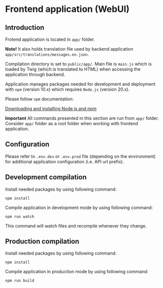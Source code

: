 # Frontend application (WebUI)

## Introduction

Frotend application is located in `app/` folder.

**Note!** It also holds translation file used by backend application `app/src/translations/messages.en.json`.

Compilation directory is set to `public/app/`. Main file is `main.js` which is loaded by Twig (which is translated to HTML) when accessing the application through backend.

Application manages packages needed for development and deployment with `npm` (version 10.x) which requires `Node.js` (version 20.x).

Please follow `npm` documentation:

[Downloading and installing Node.js and npm](https://docs.npmjs.com/downloading-and-installing-node-js-and-npm)

**Important** All commands presented in this section are run from `app/` folder. Consider `app/` folder as a root folder when working with frontend application.

## Configuration

Please refer to `.env.dev` or `.env.prod` file (depending on the environment) for additional application configuration (i.e. API url prefix).

## Development compilation

Install needed packages by using following command:

```
npm install
```

Compile application in development mode by using following command:

```
npm run watch
```

This command will watch files and recompile whenever they change.

## Production compilation

Install needed packages by using following command:

```
npm install
```

Compile application in production mode by using following command:

```
npm run build
```
